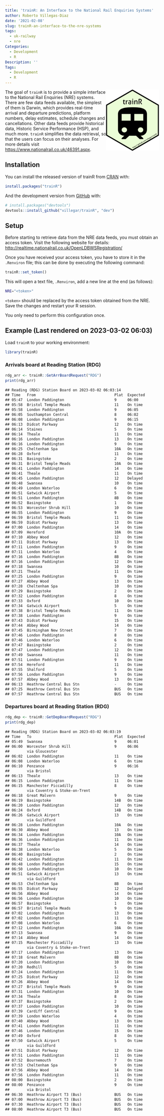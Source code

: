```yaml
---
title: 'trainR: An Interface to the National Rail Enquiries Systems'
author: Roberto Villegas-Diaz
date: '2021-02-08'
slug: trainR-an-interface-to-the-nre-systems
tags:
  - uk-railway
  - nre
Categories:
  - Development
  - R
Description: ''
Tags:
  - Development
  - R
---
```


<img src="https://raw.githubusercontent.com/villegar/trainR/main/inst/images/logo.png" alt="logo" align="right" height=200px/>

The goal of `trainR` is to provide a simple interface to the 
National Rail Enquiries (NRE) systems. There are few data feeds 
available, the simplest of them is Darwin, which provides real-time 
arrival and departure predictions, platform numbers, delay estimates, 
schedule changes and cancellations. Other data feeds provide historical 
data, Historic Service Performance (HSP), and much more. `trainR` 
simplifies the data retrieval, so that the users can focus on their 
analyses. For more details visit 
https://www.nationalrail.co.uk/46391.aspx.

## Installation

You can install the released version of trainR from [CRAN](https://CRAN.R-project.org) with:

``` r
install.packages("trainR")
```

And the development version from [GitHub](https://github.com/) with:

``` r
# install.packages("devtools")
devtools::install_github("villegar/trainR", "dev")
```

## Setup
Before starting to retrieve data from the NRE data feeds, you must obtain an access token. 
Visit the following website for details: http://realtime.nationalrail.co.uk/OpenLDBWSRegistration/

Once you have received your access token, you have to store it in the `.Renviron` file; this can be 
done by executing the following command:


```r
trainR::set_token()
```

This will open a text file, `.Renviron`, add a new line at the end (as follows):

```bash
NRE="<token>"
```

`<token>` should be replaced by the access token obtained from the NRE. Save the changes and restart 
your R session.

You only need to perform this configuration once.

## Example (Last rendered on 2023-03-02 06:03)

Load `trainR` to your working environment:

```r
library(trainR)
```

### Arrivals board at Reading Station (RDG)


```r
rdg_arr <- trainR::GetArrBoardRequest("RDG")
print(rdg_arr)
```

```
## Reading (RDG) Station Board on 2023-03-02 06:03:14
## Time   From                                    Plat  Expected
## 05:47  London Paddington                       9     06:00
## 05:58  Bristol Temple Meads                    11    On time
## 05:58  London Paddington                       9     06:05
## 06:05  Southampton Central                     8     06:02
## 06:08  London Paddington                       9     06:15
## 06:13  Didcot Parkway                          12    On time
## 06:14  Staines                                 5     On time
## 06:14  Theale                                  11    On time
## 06:16  London Paddington                       13    On time
## 06:16  London Paddington                       9     On time
## 06:25  Cheltenham Spa                          10A   On time
## 06:28  Oxford                                  11    On time
## 06:31  Basingstoke                             2     On time
## 06:31  Bristol Temple Meads                    10A   On time
## 06:41  London Paddington                       14    On time
## 06:41  Theale                                  11    On time
## 06:45  London Paddington                       12    Delayed
## 06:48  Swansea                                 10    On time
## 06:49  London Waterloo                         6     On time
## 06:51  Gatwick Airport                         5     On time
## 06:51  London Paddington                       8B    On time
## 06:52  Basingstoke                             1     On time
## 06:53  Worcester Shrub Hill                    10    On time
## 06:55  London Paddington                       9     On time
## 06:59  Bristol Temple Meads                    11    On time
## 06:59  Didcot Parkway                          13    On time
## 07:00  London Paddington                       14    On time
## 07:09  Hereford                                10A   On time
## 07:10  Abbey Wood                              12    On time
## 07:11  Didcot Parkway                          13    On time
## 07:11  London Paddington                       9     On time
## 07:11  London Waterloo                         4     On time
## 07:16  London Paddington                       8B    On time
## 07:16  London Paddington                       12    On time
## 07:18  Swansea                                 10    On time
## 07:21  Theale                                  11    On time
## 07:25  London Paddington                       9     On time
## 07:27  Abbey Wood                              13    On time
## 07:28  Cheltenham Spa                          10    On time
## 07:29  Basingstoke                             2     On time
## 07:32  London Paddington                       8     On time
## 07:33  Oxford                                  10    On time
## 07:34  Gatwick Airport                         5     On time
## 07:38  Bristol Temple Meads                    11    On time
## 07:38  London Paddington                       9     On time
## 07:43  Didcot Parkway                          15    On time
## 07:44  Abbey Wood                              14    On time
## 07:45  Birmingham New Street                   7     On time
## 07:46  London Paddington                       8     On time
## 07:46  London Waterloo                         6     On time
## 07:47  Basingstoke                             2     On time
## 07:47  London Paddington                       12    On time
## 07:49  Swansea                                 11    On time
## 07:51  London Paddington                       9     On time
## 07:54  Hereford                                11    On time
## 07:55  Shalford                                5     On time
## 07:56  London Paddington                       9     On time
## 07:57  Abbey Wood                              13    On time
## 06:13  Heathrow Central Bus Stn                -     On time
## 07:25  Heathrow Central Bus Stn                BUS   On time
## 07:57  Heathrow Central Bus Stn                BUS   On time
```

### Departures board at Reading Station (RDG)


```r
rdg_dep <- trainR::GetDepBoardRequest("RDG")
print(rdg_dep)
```

```
## Reading (RDG) Station Board on 2023-03-02 06:03:19
## Time   To                                      Plat  Expected
## 05:49  Swansea                                 9     06:01
## 06:00  Worcester Shrub Hill                    9     06:06
##        via Gloucester                          
## 06:02  London Paddington                       11    On time
## 06:08  London Waterloo                         6     On time
## 06:10  Penzance                                9     06:16
##        via Bristol                             
## 06:13  Theale                                  13    On time
## 06:15  London Paddington                       11    On time
## 06:15  Manchester Piccadilly                   8     On time
##        via Coventry & Stoke-on-Trent           
## 06:18  Great Malvern                           9     On time
## 06:19  Basingstoke                             14B   On time
## 06:20  London Paddington                       12    On time
## 06:24  Oxford                                  14B   On time
## 06:26  Gatwick Airport                         13    On time
##        via Guildford                           
## 06:28  London Paddington                       10A   On time
## 06:30  Abbey Wood                              13    On time
## 06:34  London Paddington                       10A   On time
## 06:36  London Paddington                       11    On time
## 06:37  Theale                                  14    On time
## 06:38  London Waterloo                         5     On time
## 06:40  Basingstoke                             2     On time
## 06:42  London Paddington                       11    On time
## 06:48  London Paddington                       15    On time
## 06:50  London Paddington                       10    On time
## 06:51  Gatwick Airport                         13    On time
##        via Guildford                           
## 06:53  Cheltenham Spa                          8B    On time
## 06:55  Didcot Parkway                          12    Delayed
## 06:56  Abbey Wood                              14    On time
## 06:56  London Paddington                       10    On time
## 06:57  Basingstoke                             1     On time
## 06:57  Bristol Temple Meads                    9     On time
## 07:02  London Paddington                       13    On time
## 07:02  London Paddington                       11    On time
## 07:08  London Waterloo                         6     On time
## 07:12  London Paddington                       10A   On time
## 07:13  Swansea                                 9     On time
## 07:14  Abbey Wood                              14    On time
## 07:15  Manchester Piccadilly                   13    On time
##        via Coventry & Stoke-on-Trent           
## 07:17  London Paddington                       13    On time
## 07:18  Great Malvern                           8B    On time
## 07:20  London Paddington                       10    On time
## 07:20  Redhill                                 5     On time
## 07:24  London Paddington                       11    On time
## 07:25  Didcot Parkway                          12    On time
## 07:26  Abbey Wood                              14    On time
## 07:27  Bristol Temple Meads                    9     On time
## 07:31  London Paddington                       10    On time
## 07:34  Theale                                  8     On time
## 07:37  Basingstoke                             2     On time
## 07:37  London Paddington                       10    On time
## 07:39  Cardiff Central                         9     On time
## 07:39  London Waterloo                         4     On time
## 07:40  Abbey Wood                              13    On time
## 07:41  London Paddington                       11    On time
## 07:46  London Paddington                       15    On time
## 07:49  Oxford                                  8     On time
## 07:50  Gatwick Airport                         5     On time
##        via Guildford                           
## 07:51  Didcot Parkway                          12    On time
## 07:51  London Paddington                       11    On time
## 07:52  Bournemouth                             7     On time
## 07:53  Cheltenham Spa                          9     On time
## 07:56  Abbey Wood                              14    On time
## 07:56  London Paddington                       11    On time
## 08:00  Basingstoke                             2     On time
## 08:00  Penzance                                9     On time
##        via Bristol                             
## 06:30  Heathrow Airport T3 (Bus)               BUS   On time
## 07:00  Heathrow Airport T3 (Bus)               BUS   On time
## 07:30  Heathrow Airport T3 (Bus)               BUS   On time
## 08:00  Heathrow Airport T3 (Bus)               BUS   On time
```
